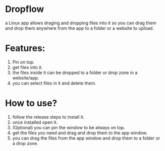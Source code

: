 # Dropflow
a Linux app allows draging and dropping files into it so you can drag them and drop them anywhere from the app to a folder or a website to upload.

# Features:
1. Pin on top.
2. get files into it.
3. the files inside it can be dropped to a folder or drop zone in a website/app.
4. you can select files in it and delete them.

# How to use?

1. follow the release steps to install it.
2. once installed open it.
3. (Optional) you can pin the window to be always on top.
4. get the files you need and drag and drop them to the app window.
5. you can drag the files from the app window and drop them to a folder or a drop zone.
